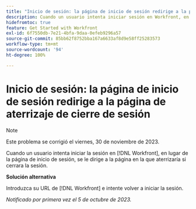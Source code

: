 ```yaml
---
title: "Inicio de sesión: la página de inicio de sesión redirige a la página de aterrizaje de cierre de sesión"
description: Cuando un usuario intenta iniciar sesión en Workfront, en lugar de en la página de inicio de sesión, se le dirige a la página en la que aterrizaría si cerrara la sesión.
hidefromtoc: true
feature: Get Started with Workfront
exl-id: 6f7550db-7e21-4bfa-9daa-0efeb9296a57
source-git-commit: 85bb62f8752bba167a6633af8d9e58ff25283573
workflow-type: tm+mt
source-wordcount: '94'
ht-degree: 100%

---
```


# Inicio de sesión: la página de inicio de sesión redirige a la página de aterrizaje de cierre de sesión

>[!NOTE]
>
>Este problema se corrigió el viernes, 30 de noviembre de 2023.

Cuando un usuario intenta iniciar la sesión en [!DNL Workfront], en lugar de la página de inicio de sesión, se le dirige a la página en la que aterrizaría si cerrara la sesión.

**Solución alternativa**

Introduzca su URL de [!DNL Workfront] e intente volver a iniciar la sesión.

_Notificado por primera vez el 5 de octubre de 2023._
